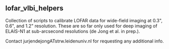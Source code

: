 ## lofar_vlbi_helpers

Collection of scripts to calibrate LOFAR data for wide-field imaging at 0.3", 0.6", and 1.2" resolution. 
These are so far only used for deep imaging of ELAIS-N1 at sub-arcsecond resolutions (de Jong et al. in prep.).

Contact jurjendejongATstrw.leidenuniv.nl for requesting any additional info.